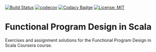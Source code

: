 [![Build Status](https://travis-ci.com/justin-ioanna/functional-programming-principles-in-scala.svg?token=m4i8T7Vkg91FrbUP6pqz&branch=master)](https://travis-ci.com/justin-ioanna/functional-programming-principles-in-scala)
[![codecov](https://codecov.io/gh/justin-ioanna/functional-programming-principles-in-scala/branch/master/graph/badge.svg?token=Mq1QubJguA)](https://codecov.io/gh/justin-ioanna/functional-programming-principles-in-scala)
[![Codacy Badge](https://api.codacy.com/project/badge/Grade/3094a454bb9b476d959ddbc9448cd487)](https://www.codacy.com/manual/justin-ioanna/functional-programming-principles-in-scala?utm_source=github.com&amp;utm_medium=referral&amp;utm_content=justin-ioanna/functional-programming-principles-in-scala&amp;utm_campaign=Badge_Grade)
[![License: MIT](https://img.shields.io/badge/License-MIT-yellow.svg)](https://opensource.org/licenses/MIT)

# Functional Program Design in Scala
Exercises and assignment solutions for the Functional Program Design in Scala Coursera course.
